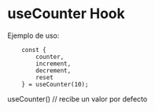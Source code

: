 # useCounter Hook


Ejemplo de uso:
```
    const {
        counter,
        increment,
        decrement,
        reset
    } = useCounter(10);
```

useCounter() // recibe un valor por defecto